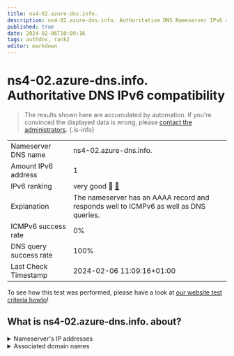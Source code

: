 ```yaml
---
title: ns4-02.azure-dns.info.
description: ns4-02.azure-dns.info. Authoritative DNS Nameserver IPv6 compatibility
published: true
date: 2024-02-06T10:09:16
tags: authdns, rank2
editor: markdown
---
```


# ns4-02.azure-dns.info. Authoritative DNS IPv6 compatibility

> The results shown here are accumulated by automation. If you're convinced the displayed data is wrong, please [contact the administrators](/howto/chat). 
{.is-info}




|   |   |
| - | - |
| Nameserver DNS name | ns4-02.azure-dns.info.
| Amount IPv6 address | 1
| IPv6 ranking | very good :2nd_place_medal: [🔗](/howto/ranking) |
| Explanation | The nameserver has an AAAA record and responds well to ICMPv6 as well as DNS queries. |
| ICMPv6 success rate | 0%|
| DNS query success rate | 100% |
| Last Check Timestamp | 2024-02-06 11:09:16+01:00 |

To see how this test was performed, please have a look at [our website test criteria howto](/howto/testcriteria/authdns)!


## What is ns4-02.azure-dns.info. about?




<details>
<summary>Nameserver's IP addresses</summary>

2620:1ec:bda:700::2

</details>



<details>
<summary>Associated domain names</summary>

chat.openai.com

openai.com

</details>
